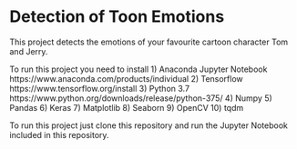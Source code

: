 <h1>Detection of Toon Emotions</h1>
<p>This project detects the emotions of your favourite cartoon character Tom and Jerry.</p>
To run this project you need to install 
1) Anaconda Jupyter Notebook https://www.anaconda.com/products/individual
2) Tensorflow https://www.tensorflow.org/install
3) Python 3.7 https://www.python.org/downloads/release/python-375/
4) Numpy
5) Pandas
6) Keras
7) Matplotlib
8) Seaborn
9) OpenCV
10) tqdm

To run this project just clone this repository and run the Jupyter Notebook included in this repository. 
